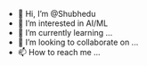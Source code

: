 - 👋 Hi, I’m @Shubhedu
- 👀 I’m interested in AI/ML
- 🌱 I’m currently learning ...
- 💞️ I’m looking to collaborate on ...
- 📫 How to reach me ...

<!---
Shubhedu/Shubhedu is a ✨ special ✨ repository because its `README.md` (this file) appears on your GitHub profile.
You can click the Preview link to take a look at your changes.
--->
